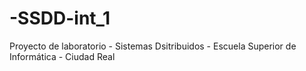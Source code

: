 # -SSDD-int_1
Proyecto de laboratorio - Sistemas Dsitribuidos - Escuela Superior de Informática - Ciudad Real

